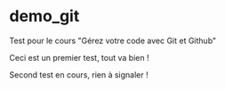 # demo_git
Test pour le cours "Gérez votre code avec Git et Github"


Ceci est un premier test, tout va bien !


Second test en cours, rien à signaler !
